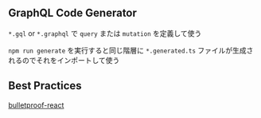 ## GraphQL Code Generator

`*.gql` or `*.graphql` で `query` または `mutation` を定義して使う

`npm run generate` を実行すると同じ階層に `*.generated.ts` ファイルが生成されるのでそれをインポートして使う

## Best Practices

[bulletproof-react](https://github.com/alan2207/bulletproof-react#table-of-contents)
